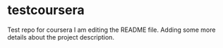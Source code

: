 # testcoursera
Test repo for coursera
I am editing the README file. Adding some more details about the project description.
